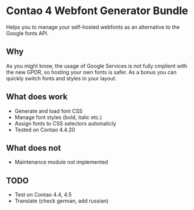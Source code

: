 # Contao 4 Webfont Generator Bundle
Helps you to manage your self-hosted webfonts as an alternative to the Google fonts API.

## Why
As you might know, the usage of Google Services is not fully cmplient with the new GPDR, so hosting your own fonts is safer. As a bonus you can quickly switch fonts and styles in your layout.

## What does work
* Generate and load font CSS
* Manage font styles (bold, italic etc.)
* Assign fonts to CSS selectors automaticly
* Tested on Contao 4.4.20

## What does not
* Maintenance module not implemented

## TODO
* Test on Contao 4.4, 4.5
* Translate (check german, add russian)